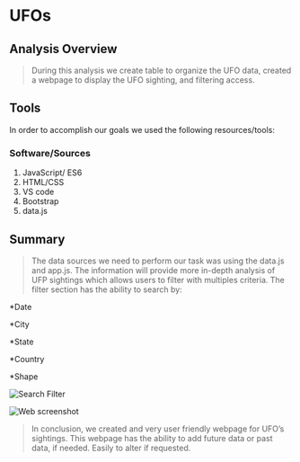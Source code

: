 # UFOs
## Analysis Overview
>During this analysis we create table to organize the UFO data, created a webpage to display the UFO sighting, and filtering access. 

## Tools
In order to accomplish our goals we used the following resources/tools:

### Software/Sources
  1. JavaScript/ ES6 
  2. HTML/CSS
  3. VS code
  4. Bootstrap
  5. data.js
  
 ## Summary 
>The data sources we need to perform our task was using the data.js and app.js. The information will provide more in-depth analysis of UFP sightings which allows users to filter with multiples criteria.
The filter section has the ability to search by:

*Date 

*City

*State 

*Country

*Shape

![Search Filter](https://user-images.githubusercontent.com/114452770/210671070-cefcc881-15cd-453c-b6b5-a1c23ddd8ae2.PNG)


![Web screenshot](https://user-images.githubusercontent.com/114452770/210671101-fbe3eda4-8877-4583-830a-1b5881f97b4e.PNG)

>In conclusion, we created and very user friendly webpage for UFO’s sightings. This webpage has the ability to add future data or past data, if needed. Easily to alter if requested.   
